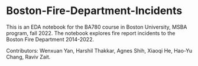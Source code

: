 # Boston-Fire-Department-Incidents

This is an EDA notebook for the BA780 course in Boston University, MSBA program, fall 2022.
The notebook explores fire report incidents to the Boston Fire Department 2014-2022.

Contributors: Wenxuan Yan, Harshil Thakkar, Agnes Shih, Xiaoqi He, Hao-Yu Chang, Raviv Zait.
